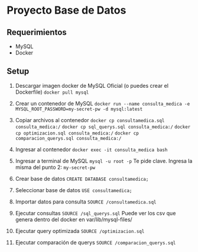 # Proyecto Base de Datos

## Requerimientos

- MySQL 
- Docker

## Setup

1. Descargar imagen docker de MySQL Oficial (o puedes crear el Dockerfile)
`docker pull mysql`

2. Crear un contenedor de MySQL
`docker run --name consulta_medica -e MYSQL_ROOT_PASSWORD=my-secret-pw -d mysql:latest`

3. Copiar archivos al contenedor
`docker cp consultamedica.sql consulta_medica:/`
`docker cp sql_querys.sql consulta_medica:/`
`docker cp optimizacion.sql consulta_medica:/`
`docker cp comparacion_querys.sql consulta_medica:/`

4. Ingresar al contenedor
`docker exec -it consulta_medica bash`

5. Ingresar a terminal de MySQL
`mysql -u root -p`
Te pide clave. Ingresa la misma del punto 2: `my-secret-pw`

6. Crear base de datos
`CREATE DATABASE consultamedica;`

7. Seleccionar base de datos
`USE consultamedica;`

8. Importar datos para consulta
`SOURCE /consultamedica.sql`

9. Ejecutar consultas
`SOURCE /sql_querys.sql`
Puede ver los csv que genera dentro del docker en var/lib/mysql-files/

10. Ejecutar query optimizada
`SOURCE /optimizacion.sql`

11. Ejecutar comparación de querys
`SOURCE /comparacion_querys.sql`